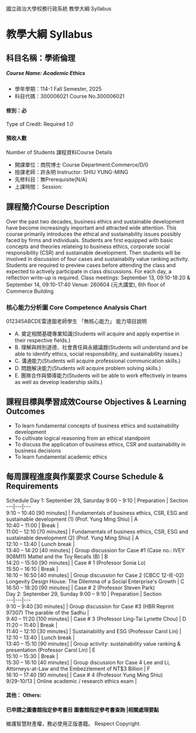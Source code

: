 國立政治大學校務行政系統 教學大綱 Syllabus
# 教學大綱 Syllabus
##  科目名稱：學術倫理
#####  Course Name: Academic Ethics
  * 學年學期：114-1 Fall Semester, 2025 
  * 科目代碼：300006021 Course No.300006021
#### 修別：必
Type of Credit: Required 
_1.0_
#### 預收人數
Number of Students
課程資料Course Details
  * 開課單位：商院博士 Course Department:Commerce/D/0 
  * 授課老師：許永明 Instructor: SHIU YUNG-MING 
  * 先修科目：無Prerequisite(N/A)
  * 上課時間： Session: 
##  課程簡介Course Description
Over the past two decades, business ethics and sustainable development have become increasingly important and attracted wide attention. This course primarily introduces the ethical and sustainability issues possibly faced by firms and individuals. Students are first equipped with basic concepts and theories relateing to business ethics, corporate social responsibility (CSR) and sustainable development. Then students will be involved in discussion of four cases and sustainabilty value ranking activity. Students are required to preview cases before attending the class and expected to actively participate in class discussions. For each day, a reflection write-up is required.
Class meetings: September 13, 09:10-18:20 & September 14, 09:10-17:40
Venue: 260604 (元大講堂), 6th floor of Commerce Building
###  核心能力分析圖 Core Competence Analysis Chart
012345ABCDE雷達圖老師學生
「無核心能力」 
能力項目說明
  * A. 奠定相關基礎專業知識(Students will acquire and apply expertise in their respective fields.)
  * B. 理解與辨別道德、社會責任與永續議題(Students will understand and be able to identify ethics, social responsibility, and sustainability issues.)
  * C. 溝通能力(Students will acquire professional communication skills.)
  * D. 問題解決能力(Students will acquire problem solving skills.)
  * E. 團隊合作與領導能力(Students will be able to work effectively in teams as well as develop leadership skills.)
##  課程目標與學習成效Course Objectives & Learning Outcomes 
  * To learn fundamental concepts of business ethics and sustainability development
  * To cultivate logical reasoning from an ethical standpoint 
  * To discuss the application of business ethics, CSR and sustainability in business decisions
  * To learn fundamental academic ethics 
##  每周課程進度與作業要求 Course Schedule & Requirements
Schedule
Day 1: September 28, Saturday
9:00 – 9:10 |  Preparation |  Section  
---|---|---  
9:10 – 10:40 [90 minutes] |  Fundamentals of business ethics, CSR, ESG and sustainable development (1) (Prof. Yung Ming Shiu) |  A  
10:40 – 11:00 |  Break |   
11:00 – 12:10 [70 minutes] |  Fundamentals of business ethics, CSR, ESG and sustainable development (2) (Prof. Yung Ming Shiu) |  A  
12:10 – 13:40 |  Lunch break |   
13:40 – 14:20 [40 minutes] |  Group discussion for Case #1 (Case no.: IVEY 908M11) Mattel and the Toy Recalls (B) |  B  
14:20 – 15:50 [90 minutes] |  Case # 1  (Professor Sonia Lo)  
15:50 – 16:10 |  Break |   
16:10 – 16:50 [40 minutes] |  Group discussion for Case 2 (CBCC 12-IE-02) Longevity Design House: The Dilemma of a Social Enterprise's Growth |  C  
16:50 – 18:20 [90 minutes] |  Case # 2  (Professor Steven Park)  
Day 2: September 29, Sunday
9:00 – 9:10 |  Preparation |  Section  
---|---|---  
9:10 – 9:40 [30 minutes] |  Group discussion for Case #3 (HBR Reprint 97307) The parable of the Sadhu |   
9:40 – 11:20 [100 minutes] |  Case # 3  (Professor Ling-Tai Lynette Chou) |  D  
11:20 – 11:40 |  Break |   
11:40 – 12:10 [30 minutes] |  Sustainability and ESG (Professor Carol Lin) |   
12:10 – 13:40 |  Lunch break |   
13:40 – 15:10 [90 minutes] |  Group activity: sustainability value ranking & presentation (Professor Carol Lin) |  E  
15:10 – 15:30 |  Break  |   
15:30 – 16:10 [40 minutes] |  Group discussion for Case 4  Lee and Li, Attorneys-at-Law and the Embezzlement of NT$3 Billion  |  F  
16:10 – 17:40 [90 minutes] |  Case # 4  (Professor Yung Ming Shiu)  
9/29-10/13 |  Online academic / research ethics exam |   
####  其他： Others:
####  已申請之圖書館指定參考書目  圖書館指定參考書查詢 |相關處理要點
維護智慧財產權，務必使用正版書籍。 Respect Copyright.